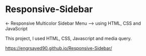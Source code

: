 # Responsive-Sidebar
<- Responsive Multicolor Sidebar Menu --> using HTML, CSS and JavaScript

This project, I used HTML, CSS, Javascript and media query.


https://engrsayed90.github.io/Responsive-Sidebar/
